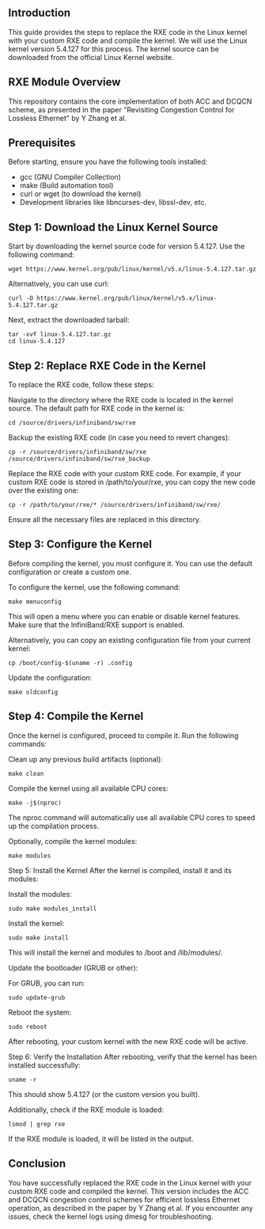 ## Introduction
This guide provides the steps to replace the RXE code in the Linux kernel with your custom RXE code and compile the kernel. We will use the Linux kernel version 5.4.127 for this process. The kernel source can be downloaded from the official Linux Kernel website.

## RXE Module Overview
This repository contains the core implementation of both ACC and DCQCN scheme, as presented in the paper "Revisiting Congestion Control for Lossless Ethernet" by Y Zhang et al.

## Prerequisites
Before starting, ensure you have the following tools installed:

* gcc (GNU Compiler Collection)
* make (Build automation tool)
* curl or wget (to download the kernel)
* Development libraries like libncurses-dev, libssl-dev, etc.

## Step 1: Download the Linux Kernel Source
Start by downloading the kernel source code for version 5.4.127. Use the following command:

```
wget https://www.kernel.org/pub/linux/kernel/v5.x/linux-5.4.127.tar.gz
```
Alternatively, you can use curl:

```
curl -O https://www.kernel.org/pub/linux/kernel/v5.x/linux-5.4.127.tar.gz
```
Next, extract the downloaded tarball:

```
tar -xvf linux-5.4.127.tar.gz
cd linux-5.4.127
```

## Step 2: Replace RXE Code in the Kernel
To replace the RXE code, follow these steps:

Navigate to the directory where the RXE code is located in the kernel source. The default path for RXE code in the kernel is:

```
cd /source/drivers/infiniband/sw/rxe
```
Backup the existing RXE code (in case you need to revert changes):

```
cp -r /source/drivers/infiniband/sw/rxe /source/drivers/infiniband/sw/rxe_backup
```
Replace the RXE code with your custom RXE code. For example, if your custom RXE code is stored in /path/to/your/rxe, you can copy the new code over the existing one:

```
cp -r /path/to/your/rxe/* /source/drivers/infiniband/sw/rxe/
```
Ensure all the necessary files are replaced in this directory.

## Step 3: Configure the Kernel
Before compiling the kernel, you must configure it. You can use the default configuration or create a custom one.

To configure the kernel, use the following command:

```
make menuconfig
```
This will open a menu where you can enable or disable kernel features. Make sure that the InfiniBand/RXE support is enabled.

Alternatively, you can copy an existing configuration file from your current kernel:

```
cp /boot/config-$(uname -r) .config
```
Update the configuration:

```
make oldconfig
```
## Step 4: Compile the Kernel
Once the kernel is configured, proceed to compile it. Run the following commands:

Clean up any previous build artifacts (optional):

```
make clean
```
Compile the kernel using all available CPU cores:

```
make -j$(nproc)
```
The nproc command will automatically use all available CPU cores to speed up the compilation process.

Optionally, compile the kernel modules:

```
make modules
```

Step 5: Install the Kernel
After the kernel is compiled, install it and its modules:

Install the modules:

```
sudo make modules_install
```
Install the kernel:

```
sudo make install
```
This will install the kernel and modules to /boot and /lib/modules/.

Update the bootloader (GRUB or other):

For GRUB, you can run:

```
sudo update-grub
```
Reboot the system:

```
sudo reboot
```
After rebooting, your custom kernel with the new RXE code will be active.

Step 6: Verify the Installation
After rebooting, verify that the kernel has been installed successfully:

```
uname -r
```
This should show 5.4.127 (or the custom version you built).

Additionally, check if the RXE module is loaded:

```
lsmod | grep rxe
```
If the RXE module is loaded, it will be listed in the output.

## Conclusion
You have successfully replaced the RXE code in the Linux kernel with your custom RXE code and compiled the kernel. This version includes the ACC and DCQCN congestion control schemes for efficient lossless Ethernet operation, as described in the paper by Y Zhang et al. If you encounter any issues, check the kernel logs using dmesg for troubleshooting.